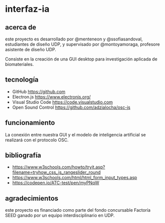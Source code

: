 # interfaz-ia

## acerca de

este proyecto es desarrollado por @menteneon y @ssofiasandoval, estudiantes de diseño UDP, y supervisado por @montoyamoraga, profesore asistente de diseño UDP.

Consiste en la creación de una GUI desktop para investigación aplicada de biomateriales. 

## tecnología

* GitHub https://github.com
* Electron.js https://www.electronjs.org/
* Visual Studio Code https://code.visualstudio.com
* Open Sound Control https://github.com/adzialocha/osc-js

## funcionamiento

La conexión entre nuestra GUI y el modelo de inteligencia artificial se realizará con el protocolo OSC.

## bibliografía

*   https://www.w3schools.com/howto/tryit.asp?filename=tryhow_css_js_rangeslider_round
*   https://www.w3schools.com/html/html_form_input_types.asp
*   https://codepen.io/ATC-test/pen/myPNqW

## agradecimientos

este proyecto es financiado como parte del fondo concursable Factoría SEED ganado por un equipo interdisciplinario en UDP.